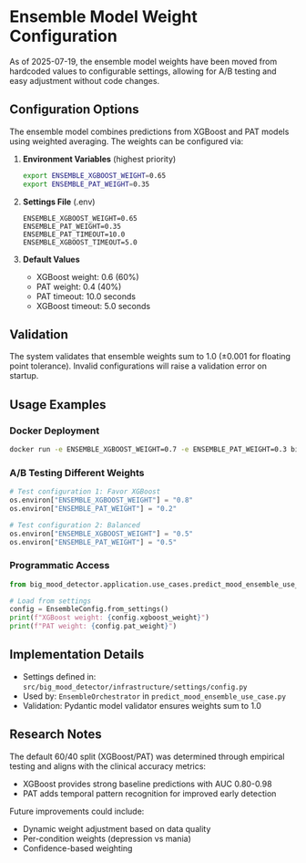 # Ensemble Model Weight Configuration

As of 2025-07-19, the ensemble model weights have been moved from hardcoded values to configurable settings, allowing for A/B testing and easy adjustment without code changes.

## Configuration Options

The ensemble model combines predictions from XGBoost and PAT models using weighted averaging. The weights can be configured via:

1. **Environment Variables** (highest priority)
   ```bash
   export ENSEMBLE_XGBOOST_WEIGHT=0.65
   export ENSEMBLE_PAT_WEIGHT=0.35
   ```

2. **Settings File** (.env)
   ```env
   ENSEMBLE_XGBOOST_WEIGHT=0.65
   ENSEMBLE_PAT_WEIGHT=0.35
   ENSEMBLE_PAT_TIMEOUT=10.0
   ENSEMBLE_XGBOOST_TIMEOUT=5.0
   ```

3. **Default Values**
   - XGBoost weight: 0.6 (60%)
   - PAT weight: 0.4 (40%)
   - PAT timeout: 10.0 seconds
   - XGBoost timeout: 5.0 seconds

## Validation

The system validates that ensemble weights sum to 1.0 (±0.001 for floating point tolerance). Invalid configurations will raise a validation error on startup.

## Usage Examples

### Docker Deployment
```bash
docker run -e ENSEMBLE_XGBOOST_WEIGHT=0.7 -e ENSEMBLE_PAT_WEIGHT=0.3 big-mood-detector
```

### A/B Testing Different Weights
```python
# Test configuration 1: Favor XGBoost
os.environ["ENSEMBLE_XGBOOST_WEIGHT"] = "0.8"
os.environ["ENSEMBLE_PAT_WEIGHT"] = "0.2"

# Test configuration 2: Balanced
os.environ["ENSEMBLE_XGBOOST_WEIGHT"] = "0.5"
os.environ["ENSEMBLE_PAT_WEIGHT"] = "0.5"
```

### Programmatic Access
```python
from big_mood_detector.application.use_cases.predict_mood_ensemble_use_case import EnsembleConfig

# Load from settings
config = EnsembleConfig.from_settings()
print(f"XGBoost weight: {config.xgboost_weight}")
print(f"PAT weight: {config.pat_weight}")
```

## Implementation Details

- Settings defined in: `src/big_mood_detector/infrastructure/settings/config.py`
- Used by: `EnsembleOrchestrator` in `predict_mood_ensemble_use_case.py`
- Validation: Pydantic model validator ensures weights sum to 1.0

## Research Notes

The default 60/40 split (XGBoost/PAT) was determined through empirical testing and aligns with the clinical accuracy metrics:
- XGBoost provides strong baseline predictions with AUC 0.80-0.98
- PAT adds temporal pattern recognition for improved early detection

Future improvements could include:
- Dynamic weight adjustment based on data quality
- Per-condition weights (depression vs mania)
- Confidence-based weighting